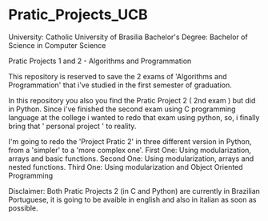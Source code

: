 # Pratic_Projects_UCB
University: Catholic University of Brasilia 
Bachelor's Degree: Bachelor of Science in Computer Science 

Pratic Projects 1 and 2 - Algorithms and Programmation


This repository is reserved to save the 2 exams of 'Algorithms and Programmation' that i've studied
in the first semester of graduation.

In this repository you also  you find the Pratic Project 2 ( 2nd exam ) but did in Python.
Since i've finished the second exam using C programming language at the college i wanted to redo that exam using python,
so, i finally bring that ' personal project ' to reality.

I'm going to redo the 'Project Pratic 2' in three different version in Python, from a 'simpler' to a 'more complex one'.
First One: Using modularization, arrays and basic functions.
Second One: Using modularization, arrays and nested functions.
Third One: Using modularization and Object Oriented Programming

Disclaimer:
  Both Pratic Projects 2 (in C and Python) are currently in Brazilian Portuguese, it is going to be avaible in english and also in italian as soon as possible.
